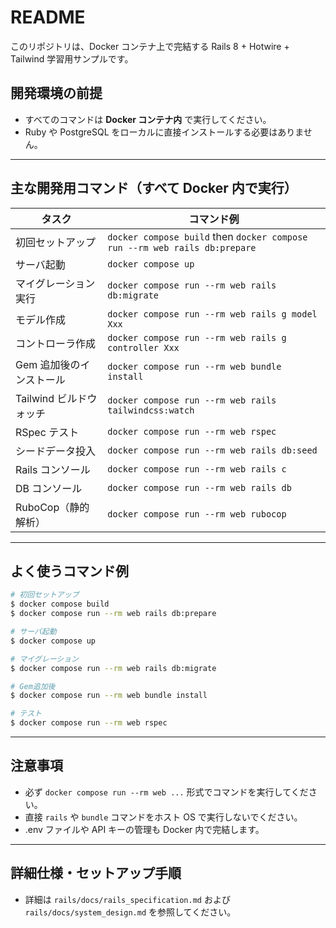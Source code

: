 # README

このリポジトリは、Docker コンテナ上で完結する Rails 8 + Hotwire + Tailwind 学習用サンプルです。

## 開発環境の前提

- すべてのコマンドは **Docker コンテナ内** で実行してください。
- Ruby や PostgreSQL をローカルに直接インストールする必要はありません。

---

## 主な開発用コマンド（すべて Docker 内で実行）

| タスク                   | コマンド例                                                                 |
| ------------------------ | -------------------------------------------------------------------------- |
| 初回セットアップ         | `docker compose build` then `docker compose run --rm web rails db:prepare` |
| サーバ起動               | `docker compose up`                                                        |
| マイグレーション実行     | `docker compose run --rm web rails db:migrate`                             |
| モデル作成               | `docker compose run --rm web rails g model Xxx`                            |
| コントローラ作成         | `docker compose run --rm web rails g controller Xxx`                       |
| Gem 追加後のインストール | `docker compose run --rm web bundle install`                               |
| Tailwind ビルドウォッチ  | `docker compose run --rm web rails tailwindcss:watch`                      |
| RSpec テスト             | `docker compose run --rm web rspec`                                        |
| シードデータ投入         | `docker compose run --rm web rails db:seed`                                |
| Rails コンソール         | `docker compose run --rm web rails c`                                      |
| DB コンソール            | `docker compose run --rm web rails db`                                     |
| RuboCop（静的解析）      | `docker compose run --rm web rubocop`                                      |

---

## よく使うコマンド例

```bash
# 初回セットアップ
$ docker compose build
$ docker compose run --rm web rails db:prepare

# サーバ起動
$ docker compose up

# マイグレーション
$ docker compose run --rm web rails db:migrate

# Gem追加後
$ docker compose run --rm web bundle install

# テスト
$ docker compose run --rm web rspec
```

---

## 注意事項

- 必ず `docker compose run --rm web ...` 形式でコマンドを実行してください。
- 直接 `rails` や `bundle` コマンドをホスト OS で実行しないでください。
- .env ファイルや API キーの管理も Docker 内で完結します。

---

## 詳細仕様・セットアップ手順

- 詳細は `rails/docs/rails_specification.md` および `rails/docs/system_design.md` を参照してください。
